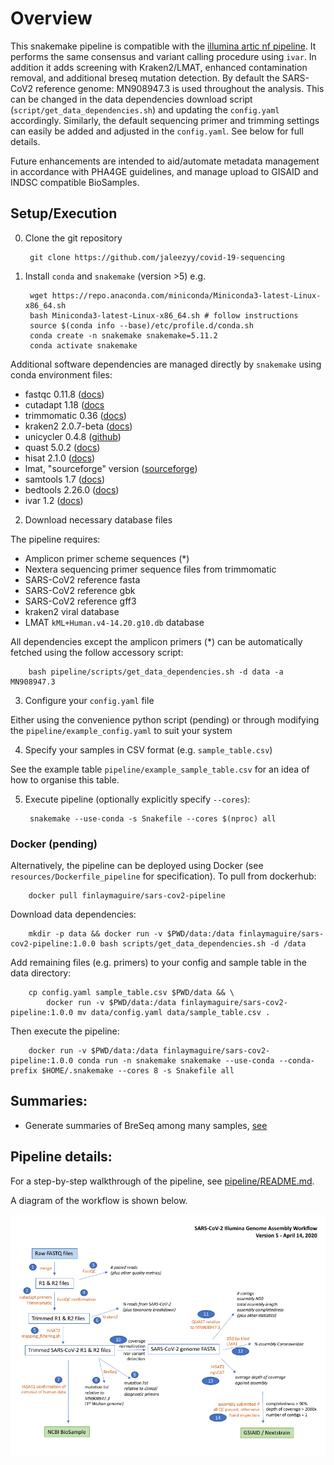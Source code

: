 # Overview

This snakemake pipeline is compatible with the [illumina artic nf pipeline](https://github.com/connor-lab/ncov2019-artic-nf).
It performs the same consensus and variant calling procedure using `ivar`.
In addition it adds screening with Kraken2/LMAT, enhanced contamination removal, and additional breseq mutation detection.
By default the SARS-CoV2 reference genome: MN908947.3 is used throughout the analysis. This can be changed in the data dependencies download script (`script/get_data_dependencies.sh`) and updating the `config.yaml` accordingly.  Similarly, the default sequencing primer and trimming settings can easily be added and adjusted in the `config.yaml`.
See below for full details.

Future enhancements are intended to aid/automate metadata management in accordance with PHA4GE guidelines, and manage upload to GISAID and INDSC compatible BioSamples.


## Setup/Execution

0. Clone the git repository
    
        git clone https://github.com/jaleezyy/covid-19-sequencing

1. Install `conda` and `snakemake` (version >5) e.g.

        wget https://repo.anaconda.com/miniconda/Miniconda3-latest-Linux-x86_64.sh
        bash Miniconda3-latest-Linux-x86_64.sh # follow instructions
        source $(conda info --base)/etc/profile.d/conda.sh
        conda create -n snakemake snakemake=5.11.2
        conda activate snakemake

Additional software dependencies are managed directly by `snakemake` using conda environment files:

  - fastqc 0.11.8 ([docs](https://www.bioinformatics.babraham.ac.uk/projects/fastqc/))
  - cutadapt 1.18 ([docs](https://cutadapt.readthedocs.io/en/stable/)
  - trimmomatic 0.36 ([docs](http://www.usadellab.org/cms/?page=trimmomatic))
  - kraken2 2.0.7-beta ([docs](https://ccb.jhu.edu/software/kraken2/))
  - unicycler 0.4.8 ([github](https://github.com/rrwick/Unicycler))
  - quast 5.0.2 ([docs](http://quast.sourceforge.net/quast))
  - hisat 2.1.0 ([docs](http://daehwankimlab.github.io/hisat2/))
  - lmat, "sourceforge" version ([sourceforge](https://sourceforge.net/projects/lmat/))
  - samtools 1.7 ([docs](http://www.htslib.org/))
  - bedtools 2.26.0 ([docs](https://bedtools.readthedocs.io/en/latest/))
  - ivar 1.2 ([docs](https://github.com/andersen-lab/ivar))

2. Download necessary database files

The pipeline requires:
 
 - Amplicon primer scheme sequences (\*)
 - Nextera sequencing primer sequence files from trimmomatic 
 - SARS-CoV2 reference fasta
 - SARS-CoV2 reference gbk 
 - SARS-CoV2 reference gff3
 - kraken2 viral database
 - LMAT `kML+Human.v4-14.20.g10.db` database

All dependencies except the amplicon primers (\*) can be automatically fetched using the follow accessory script:

        bash pipeline/scripts/get_data_dependencies.sh -d data -a MN908947.3

3. Configure your `config.yaml` file

Either using the convenience python script (pending) or 
through modifying the `pipeline/example_config.yaml` to suit your system

4. Specify your samples in CSV format (e.g. `sample_table.csv`)

See the example table `pipeline/example_sample_table.csv` for an idea of how to organise this table.

5. Execute pipeline (optionally explicitly specify `--cores`):

        snakemake --use-conda -s Snakefile --cores $(nproc) all

### Docker (pending)

Alternatively, the pipeline can be deployed using Docker (see `resources/Dockerfile_pipeline` for specification).
To pull from dockerhub:

        docker pull finlaymaguire/sars-cov2-pipeline

Download data dependencies:

        mkdir -p data && docker run -v $PWD/data:/data finlaymaguire/sars-cov2-pipeline:1.0.0 bash scripts/get_data_dependencies.sh -d /data

Add remaining files (e.g. primers) to your config and sample table in the data directory:

        cp config.yaml sample_table.csv $PWD/data && \ 
            docker run -v $PWD/data:/data finlaymaguire/sars-cov2-pipeline:1.0.0 mv data/config.yaml data/sample_table.csv .

Then execute the pipeline:

        docker run -v $PWD/data:/data finlaymaguire/sars-cov2-pipeline:1.0.0 conda run -n snakemake snakemake --use-conda --conda-prefix $HOME/.snakemake --cores 8 -s Snakefile all

## Summaries:

  - Generate summaries of BreSeq among many samples, [see](resources/dev_scripts/summaries/README.md)

## Pipeline details:

For a step-by-step walkthrough of the pipeline, see [pipeline/README.md](PIPELINE.md).

A diagram of the workflow is shown below.

![Workflow Version 5](Workflow_Version_5.png)
